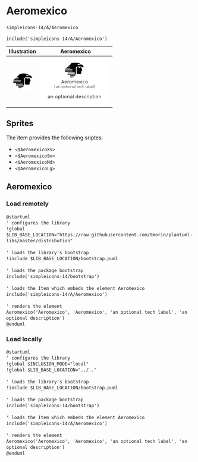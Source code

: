 # Aeromexico


```text
simpleicons-14/A/Aeromexico
```

```text
include('simpleicons-14/A/Aeromexico')
```



| Illustration | Aeromexico |
| :---: | :---: |
| ![illustration for Illustration](../../simpleicons-14/A/Aeromexico.png) | ![illustration for Aeromexico](../../simpleicons-14/A/Aeromexico.Local.png) |



## Sprites
The item provides the following sriptes:

- `<$AeromexicoXs>`
- `<$AeromexicoSm>`
- `<$AeromexicoMd>`
- `<$AeromexicoLg>`





## Aeromexico

### Load remotely
```plantuml
@startuml
' configures the library
!global $LIB_BASE_LOCATION="https://raw.githubusercontent.com/tmorin/plantuml-libs/master/distribution"

' loads the library's bootstrap
!include $LIB_BASE_LOCATION/bootstrap.puml

' loads the package bootstrap
include('simpleicons-14/bootstrap')

' loads the Item which embeds the element Aeromexico
include('simpleicons-14/A/Aeromexico')

' renders the element
Aeromexico('Aeromexico', 'Aeromexico', 'an optional tech label', 'an optional description')
@enduml
```

### Load locally
```plantuml
@startuml
' configures the library
!global $INCLUSION_MODE="local"
!global $LIB_BASE_LOCATION="../.."

' loads the library's bootstrap
!include $LIB_BASE_LOCATION/bootstrap.puml

' loads the package bootstrap
include('simpleicons-14/bootstrap')

' loads the Item which embeds the element Aeromexico
include('simpleicons-14/A/Aeromexico')

' renders the element
Aeromexico('Aeromexico', 'Aeromexico', 'an optional tech label', 'an optional description')
@enduml
```

